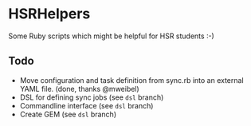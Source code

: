 # HSRHelpers
Some Ruby scripts which might be helpful for HSR students :-)

## Todo
* Move configuration and task definition from sync.rb into an external
  YAML file. (done, thanks @mweibel)
* DSL for defining sync jobs (see `dsl` branch)
* Commandline interface (see `dsl` branch)
* Create GEM (see `dsl` branch)